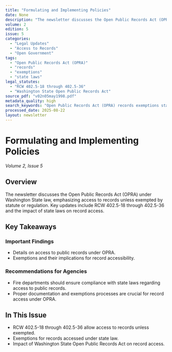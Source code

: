 ```yaml
---
title: "Formulating and Implementing Policies"
date: None
description: "The newsletter discusses the Open Public Records Act (OPRA) under Washington State law, emphasizing access to records unless exempted by statute or regulation. Key updates include RCW 402.5-18 through 402.5-36 and the impact of state laws on record access."
volume: 2
edition: 5
issue: 5
categories:
  - "Legal Updates"
  - "Access to Records"
  - "Open Government"
tags:
  - "Open Public Records Act (OPRA)"
  - "records"
  - "exemptions"
  - "state laws"
legal_statutes:
  - "RCW 402.5-18 through 402.5-36"
  - "Washington State Open Public Records Act"
source_pdf: "v02n05may1998.pdf"
metadata_quality: high
search_keywords: "Open Public Records Act (OPRA) records exemptions state laws..."
processed_date: 2025-08-22
layout: newsletter
---
```


# Formulating and Implementing Policies

*Volume 2, Issue 5*

## Overview

The newsletter discusses the Open Public Records Act (OPRA) under Washington State law, emphasizing access to records unless exempted by statute or regulation. Key updates include RCW 402.5-18 through 402.5-36 and the impact of state laws on record access.

## Key Takeaways

### Important Findings

- Details on access to public records under OPRA.
- Exemptions and their implications for record accessibility.

### Recommendations for Agencies

- Fire departments should ensure compliance with state laws regarding access to public records.
- Proper documentation and exemptions processes are crucial for record access under OPRA.

## In This Issue

- RCW 402.5-18 through 402.5-36 allow access to records unless exempted.
- Exemptions for records accessed under state law.
- Impact of Washington State Open Public Records Act on record access.

